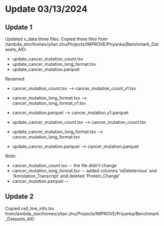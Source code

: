 Update 03/13/2024
==================

Update 1
--------
Updated x_data three files.
Copied three files from /lambda_stor/homes/yitan.zhu/Projects/IMPROVE/Priyanka/Benchmark_Datasets_AID:
* update_cancer_mutation_count.tsv
* update_cancer_mutation_long_format.tsv
* update_cancer_mutation.parquet

Renamed 
* cancer_mutation_count.tsv --> cancer_mutation_count_v1.tsv
* cancer_mutation_long_format.tsv --> cancer_mutation_long_format_v1.tsv
* cancer_mutation.parquet --> cancer_mutation_v1.parquet

* update_cancer_mutation_count.tsv --> cancer_mutation_count.tsv
* update_cancer_mutation_long_format.tsv --> cancer_mutation_long_format.tsv
* update_cancer_mutation.parquet --> cancer_mutation.parquet

Note:
* cancer_mutation_count.tsv -- the file didn't change
* cancer_mutation_long_format.tsv -- added columns 'isDeleterious' and 'Annotation_Transcript' and deleted 'Protein_Change'
* cancer_mutation.parquet -- 

Update 2
--------
Copied cell_line_info.tsv from/lambda_stor/homes/yitan.zhu/Projects/IMPROVE/Priyanka/Benchmark_Datasets_AID
